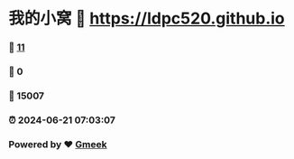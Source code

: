 # 我的小窝 :link: https://ldpc520.github.io 
### :page_facing_up: [11](https://ldpc520.github.io/tag.html) 
### :speech_balloon: 0 
### :hibiscus: 15007 
### :alarm_clock: 2024-06-21 07:03:07 
### Powered by :heart: [Gmeek](https://github.com/Meekdai/Gmeek)
